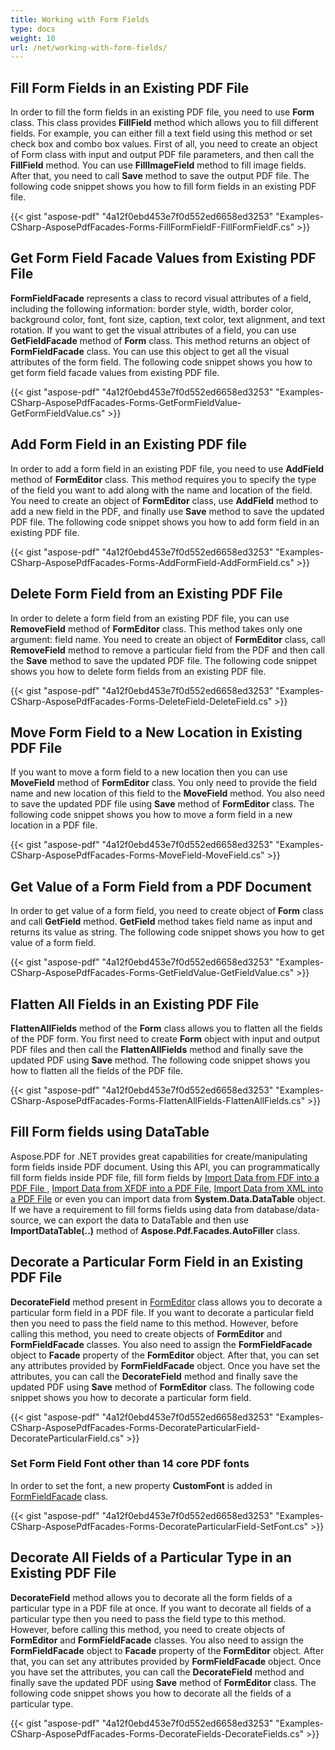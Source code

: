 ```yaml
---
title: Working with Form Fields
type: docs
weight: 10
url: /net/working-with-form-fields/
---
```


## **Fill Form Fields in an Existing PDF File**
In order to fill the form fields in an existing PDF file, you need to use **Form** class. This class provides **FillField** method which allows you to fill different fields. For example, you can either fill a text field using this method or set check box and combo box values. First of all, you need to create an object of Form class with input and output PDF file parameters, and then call the **FillField** method. You can use **FillImageField** method to fill image fields. After that, you need to call **Save** method to save the output PDF file. The following code snippet shows you how to fill form fields in an existing PDF file.



{{< gist "aspose-pdf" "4a12f0ebd453e7f0d552ed6658ed3253" "Examples-CSharp-AsposePdfFacades-Forms-FillFormFieldF-FillFormFieldF.cs" >}}
## **Get Form Field Facade Values from Existing PDF File**
**FormFieldFacade** represents a class to record visual attributes of a field, including the following information: border style, width, border color, background color, font, font size, caption, text color, text alignment, and text rotation. If you want to get the visual attributes of a field, you can use **GetFieldFacade** method of **Form** class. This method returns an object of **FormFieldFacade** class. You can use this object to get all the visual attributes of the form field. The following code snippet shows you how to get form field facade values from existing PDF file.



{{< gist "aspose-pdf" "4a12f0ebd453e7f0d552ed6658ed3253" "Examples-CSharp-AsposePdfFacades-Forms-GetFormFieldValue-GetFormFieldValue.cs" >}}
## **Add Form Field in an Existing PDF file**
In order to add a form field in an existing PDF file, you need to use **AddField** method of **FormEditor** class. This method requires you to specify the type of the field you want to add along with the name and location of the field. You need to create an object of **FormEditor** class, use **AddField** method to add a new field in the PDF, and finally use **Save** method to save the updated PDF file. The following code snippet shows you how to add form field in an existing PDF file.



{{< gist "aspose-pdf" "4a12f0ebd453e7f0d552ed6658ed3253" "Examples-CSharp-AsposePdfFacades-Forms-AddFormField-AddFormField.cs" >}}
## **Delete Form Field from an Existing PDF File**
In order to delete a form field from an existing PDF file, you can use **RemoveField** method of **FormEditor** class. This method takes only one argument: field name. You need to create an object of **FormEditor** class, call **RemoveField** method to remove a particular field from the PDF and then call the **Save** method to save the updated PDF file. The following code snippet shows you how to delete form fields from an existing PDF file.



{{< gist "aspose-pdf" "4a12f0ebd453e7f0d552ed6658ed3253" "Examples-CSharp-AsposePdfFacades-Forms-DeleteField-DeleteField.cs" >}}
## **Move Form Field to a New Location in Existing PDF File**
If you want to move a form field to a new location then you can use **MoveField** method of **FormEditor** class. You only need to provide the field name and new location of this field to the **MoveField** method. You also need to save the updated PDF file using **Save** method of **FormEditor** class. The following code snippet shows you how to move a form field in a new location in a PDF file.



{{< gist "aspose-pdf" "4a12f0ebd453e7f0d552ed6658ed3253" "Examples-CSharp-AsposePdfFacades-Forms-MoveField-MoveField.cs" >}}
## **Get Value of a Form Field from a PDF Document**
In order to get value of a form field, you need to create object of **Form** class and call **GetField** method. **GetField** method takes field name as input and returns its value as string. 
The following code snippet shows you how to get value of a form field. 



{{< gist "aspose-pdf" "4a12f0ebd453e7f0d552ed6658ed3253" "Examples-CSharp-AsposePdfFacades-Forms-GetFieldValue-GetFieldValue.cs" >}}
## **Flatten All Fields in an Existing PDF File**
**FlattenAllFields** method of the **Form** class allows you to flatten all the fields of the PDF form. You first need to create **Form** object with input and output PDF files and then call the **FlattenAllFields** method and finally save the updated PDF using **Save** method. The following code snippet shows you how to flatten all the fields of the PDF file.



{{< gist "aspose-pdf" "4a12f0ebd453e7f0d552ed6658ed3253" "Examples-CSharp-AsposePdfFacades-Forms-FlattenAllFields-FlattenAllFields.cs" >}}
## **Fill Form fields using DataTable**
Aspose.PDF for .NET provides great capabilities for create/manipulating form fields inside PDF document. Using this API, you can programmatically fill form fields inside PDF file, fill form fields by [Import Data from FDF into a PDF File ](http://www.aspose.com/docs/display/pdfnet/Import+Data+from+FDF+into+a+PDF+File+%28Facades%29), [Import Data from XFDF into a PDF File](/pdf/net/import-and-export-data/), [Import Data from XML into a PDF File](http://www.aspose.com/docs/display/pdfnet/Import+Data+from+XML+into+a+PDF+File+%28Facades%29) or even you can import data from **System.Data.DataTable** object. If we have a requirement to fill forms fields using data from database/data-source, we can export the data to DataTable and then use **ImportDataTable(..)** method of **Aspose.Pdf.Facades.AutoFiller** class.
## **Decorate a Particular Form Field in an Existing PDF File**
**DecorateField** method present in [FormEditor](https://apireference.aspose.com/net/pdf/aspose.pdf.facades/formeditor) class allows you to decorate a particular form field in a PDF file. If you want to decorate a particular field then you need to pass the field name to this method. However, before calling this method, you need to create objects of **FormEditor** and **FormFieldFacade** classes. You also need to assign the **FormFieldFacade** object to **Facade** property of the **FormEditor** object. After that, you can set any attributes provided by **FormFieldFacade** object. Once you have set the attributes, you can call the **DecorateField** method and finally save the updated PDF using **Save** method of **FormEditor** class. 
The following code snippet shows you how to decorate a particular form field. 



{{< gist "aspose-pdf" "4a12f0ebd453e7f0d552ed6658ed3253" "Examples-CSharp-AsposePdfFacades-Forms-DecorateParticularField-DecorateParticularField.cs" >}}
### **Set Form Field Font other than 14 core PDF fonts**
In order to set the font, a new property **CustomFont** is added in [FormFieldFacade](https://apireference.aspose.com/net/pdf/aspose.pdf.facades/formfieldfacade) class.



{{< gist "aspose-pdf" "4a12f0ebd453e7f0d552ed6658ed3253" "Examples-CSharp-AsposePdfFacades-Forms-DecorateParticularField-SetFont.cs" >}}
## **Decorate All Fields of a Particular Type in an Existing PDF File**
**DecorateField** method allows you to decorate all the form fields of a particular type in a PDF file at once. If you want to decorate all fields of a particular type then you need to pass the field type to this method. However, before calling this method, you need to create objects of **FormEditor** and **FormFieldFacade** classes. You also need to assign the **FormFieldFacade** object to **Facade** property of the **FormEditor** object. After that, you can set any attributes provided by **FormFieldFacade** object. Once you have set the attributes, you can call the **DecorateField** method and finally save the updated PDF using **Save** method of **FormEditor** class. The following code snippet shows you how to decorate all the fields of a particular type. 



{{< gist "aspose-pdf" "4a12f0ebd453e7f0d552ed6658ed3253" "Examples-CSharp-AsposePdfFacades-Forms-DecorateFields-DecorateFields.cs" >}}
